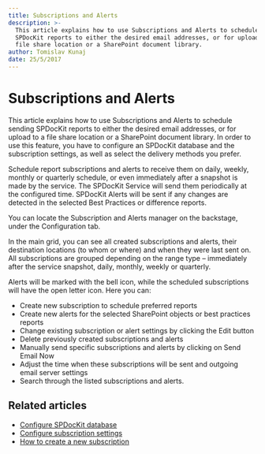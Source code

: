 ```yaml
---
title: Subscriptions and Alerts
description: >-
  This article explains how to use Subscriptions and Alerts to schedule sending
  SPDocKit reports to either the desired email addresses, or for upload to a
  file share location or a SharePoint document library.
author: Tomislav Kunaj
date: 25/5/2017
---
```


# Subscriptions and Alerts

This article explains how to use Subscriptions and Alerts to schedule sending SPDocKit reports to either the desired email addresses, or for upload to a file share location or a SharePoint document library. In order to use this feature, you have to configure an SPDocKit database and the subscription settings, as well as select the delivery methods you prefer.

Schedule report subscriptions and alerts to receive them on daily, weekly, monthly or quarterly schedule, or even immediately after a snapshot is made by the service. The SPDocKit Service will send them periodically at the configured time. SPDocKit Alerts will be sent if any changes are detected in the selected Best Practices or difference reports.

You can locate the Subscription and Alerts manager on the backstage, under the Configuration tab.

In the main grid, you can see all created subscriptions and alerts, their destination locations \(to whom or where\) and when they were last sent on. All subscriptions are grouped depending on the range type – immediately after the service snapshot, daily, monthly, weekly or quarterly.

Alerts will be marked with the bell icon, while the scheduled subscriptions will have the open letter icon. Here you can:

* Create new subscription to schedule preferred reports
* Create new alerts for the selected SharePoint objects or best practices reports
* Change existing subscription or alert settings by clicking the Edit button
* Delete previously created subscriptions and alerts
* Manually send specific subscriptions and alerts by clicking on Send Email Now
* Adjust the time when these subscriptions will be sent and outgoing email server settings
* Search through the listed subscriptions and alerts.

## Related articles

* [Configure SPDocKit database](https://github.com/SysKitTeam/docs-spdockit/tree/b3a68162cc031e20fb6d0e2432de8a1fe323748f/get-to-know-spdockit/configuration/configure-spdockit-database.md)
* [Configure subscription settings](https://github.com/SysKitTeam/docs-spdockit/tree/b3a68162cc031e20fb6d0e2432de8a1fe323748f/get-to-know-spdockit/get-to-know-spdockit/backstage-screen/options-wizard.md)
* [How to create a new subscription](https://github.com/SysKitTeam/docs-spdockit/tree/b3a68162cc031e20fb6d0e2432de8a1fe323748f/get-to-know-spdockit/how-to/subscriptions-and-alerts/create-new-subscription.md)

